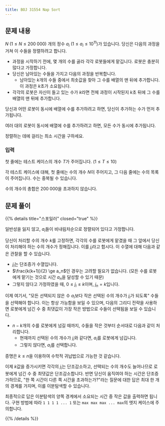 ```yaml
---
title: BOJ 31554 Nap Sort
---
```


## 문제 내용

$N$ ($1 \le N \le 200\;000$) 개의 정수 $a_i$ ($1 \le a_i \le 10^{11}$)가 있습니다. 당신은 다음의 과정을 거쳐 이 수들을 정렬하려고 합니다.

* 과정을 시작하기 전에, 몇 개의 수를 골라 각각 로봇들에게 맡깁니다. 로봇은 충분히 많다고 가정합니다.
* 당신은 남아있는 수들을 가지고 다음의 과정을 반복합니다.
  * 남아있는 $k$개의 수들 중에서 최솟값을 찾아 그 수를 배열의 맨 뒤에 추가합니다. 이 과정은 $k$초가 소요됩니다.
* 각각의 로봇은 자신이 들고 있는 수가 $k$라면 전체 과정이 시작된지 $k$초 뒤에 그 수를 배열의 맨 뒤에 추가합니다.

당신과 어떤 로봇이 동시에 배열에 수를 추가하려고 하면, 당신이 추가하는 수가 먼저 추가됩니다.

여러 대의 로봇이 동시에 배열에 수를 추가하려고 하면, 모든 수가 동시에 추가됩니다.

정렬하는 데에 걸리는 최소 시간을 구하세요.

### 입력

첫 줄에는 테스트 케이스의 개수 $T$가 주어집니다. ($1 \le T \le 10$)

각 테스트 케이스에 대해, 첫 줄에는 수의 개수 $N$이 주어지고, 그 다음 줄에는 수의 목록이 주어집니다. 수는 중복될 수 있습니다.

수의 개수의 총합은 $200\;000$을 초과하지 않습니다.

## 문제 풀이

{{% details title="스포일러" closed="true" %}}

일반성을 잃지 않고, $a_i$들이 비내림차순으로 정렬되어 있다고 가정합니다.

당신이 처리할 수의 개수 $k$를 고정하면, 각각의 수를 로봇에게 맡겼을 때 그 앞에서 당신이 처리해야 하는 수의 개수가 정해집니다. 이를 $j_i$라고 합시다. 이 수열에 대해 다음과 같은 관찰을 할 수 있습니다.

* $j_i$는 단조증가 수열입니다.
* $\frac{k(k+1)}{2} \ge a_n$인 경우는 고려할 필요가 없습니다. (모든 수를 로봇에게 맡기는 것으로 시간 $a_n$을 달성할 수 있기 때문)
* 그렇지 않다고 가정하였을 때, $0 \le j_i \le k$이며, $j_n = k$입니다.

이제 여기서, "모든 선택되지 않은 수 $a_i$보다 작은 선택된 수의 개수가 $j_i$가 되도록" 수들을 선택해야 합니다. 이는 항상 가능함을 보일 수 있으며,
다음의 그리디 전략을 사용하면 로봇에게 넘긴 수 중 최댓값이 가장 작은 방법으로 수들이 선택됨을 보일 수 있습니다.

* $n - k$개의 수를 로봇에게 넘길 때까지, 수들을 작은 것부터 순서대로 다음과 같이 처리합니다.
  * 현재까지 선택된 수의 개수가 $j_i$와 같다면, $a_i$를 로봇에게 넘깁니다.
  * 그렇지 않다면, $a_i$를 선택합니다.

증명은 $k \le n$을 이용하여 수학적 귀납법으로 가능한 것 같습니다.

이제 $k$값을 증가시키면 각각의 $j_i$는 단조감소하고, 선택되는 수의 개수도 늘어나므로 로봇에게 넘긴 수 중 최댓값은 단조감소합니다. 반면 당신이 움직여야 하는 시간은 단조증가하므로,
"한 쪽 시간이 다른 쪽 시간을 초과하는가?"라는 질문에 대한 답은 최대 한 개의 경계를 가지며, 이를 이분탐색할 수 있습니다.

최종적으로 답은 이분탐색의 양쪽 경계에서 소요되는 시간 중 작은 값을 출력하면 됩니다. 구현 방법에 따라 `1 1 1 1 ... 1` 또는 `max max max ... max`의 엣지 케이스에 주의합니다.

{{% /details %}}
